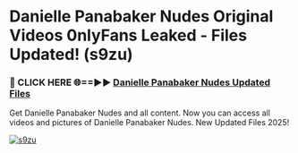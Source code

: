 # Danielle Panabaker Nudes Original Videos 0nlyFans Leaked - Files Updated! (s9zu)

<h3>🔴 CLICK HERE 🌐==►► <a href="https://tinyurl.com/yc6ubb5a" rel="nofollow">Danielle Panabaker Nudes Updated Files</a></h3>

Get Danielle Panabaker Nudes and all content. Now you can access all videos and pictures of Danielle Panabaker Nudes. New Updated Files 2025!

[![s9zu](https://i.imgur.com/7eu0CRL.gif)](https://tinyurl.com/yc6ubb5a)
